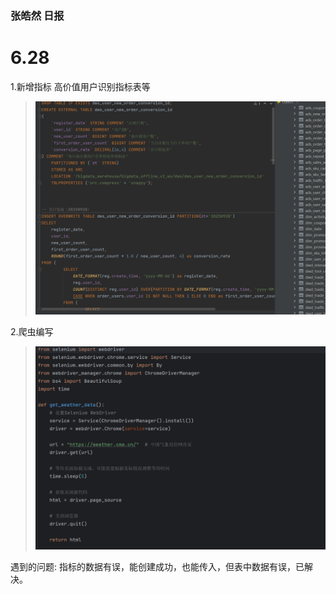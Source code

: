 ### 张皓然  日报
# 6.28

1.新增指标
高价值用户识别指标表等
>![img.png](img/img_9_28_1.png)

2.爬虫编写
>![img_1.png](img/img_9_28_2.png)


遇到的问题:
指标的数据有误，能创建成功，也能传入，但表中数据有误，已解决。


